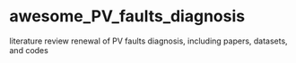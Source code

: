 # awesome_PV_faults_diagnosis
literature review renewal of PV faults diagnosis, including papers, datasets, and codes
